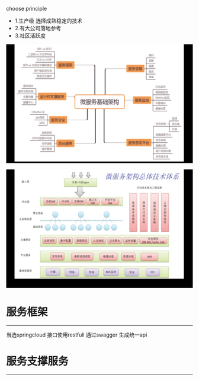 choose principle

* 1.生产级 选择成熟稳定的技术
* 2.有大公司落地参考
* 3.社区活跃度

![point](https://github.com/cloudgc/note/blob/master/msa/result.jpg)


![point](https://github.com/cloudgc/note/blob/master/msa/list.jpg)

# 服务框架
----

当选springcloud  接口使用restfull 通过swagger 生成统一api

# 服务支撑服务
-----